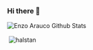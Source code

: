 ### Hi there 👋

![Enzo Arauco Github Stats](https://github-readme-stats.vercel.app/api?username=Halstan&show_icons=true_color=fff&icon_color=79ff97&text_color=9f9f9f&bg_color=151515)

<p>&nbsp;<img align="center" src="https://github-readme-stats.vercel.app/api/top-langs/?username=Halstan&layout=compact&bg_color=30,000,009d00&text_color=fff" alt="halstan" /></p>
<!--
**Halstan/Halstan** is a ✨ _special_ ✨ repository because its `README.md` (this file) appears on your GitHub profile.

Here are some ideas to get you started:

- 🔭 I’m currently working on ...
- 👯 I’m looking to collaborate on ...
- 🤔 I’m looking for help with ...
- 💬 Ask me about ...
- 📫 How to reach me: ...
- 😄 Pronouns: ...
- ⚡ Fun fact: ...
-->

- 🌱 I’m currently learning NodeJs

